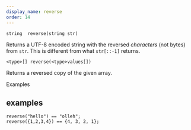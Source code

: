 ```yaml
---
display_name: reverse
order: 14
---
```

`string  reverse(string str)`

Returns a UTF-8 encoded string with the reversed *characters* (not bytes) from `str`. This is different from what `str[::-1]` returns.

`<type>[] reverse(<type>values[])`

Returns a reversed copy of the given array.

Examples

## examples

```vex
reverse("hello") == "olleh";
reverse({1,2,3,4}) == {4, 3, 2, 1};

```
